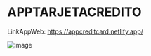 # APPTARJETACREDITO

LinkAppWeb: https://appcreditcard.netlify.app/

![image](https://github.com/FreddyArreagaM/APP_CREDITCARD/assets/127709400/6e2972a9-bfbe-42df-9adf-0fb80d884d97)
